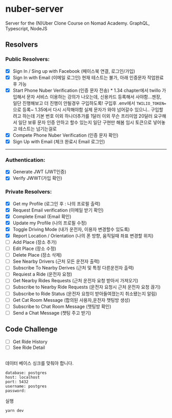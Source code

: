# nuber-server
Server for the (N)Uber Clone Course on Nomad Academy. GraphQL, Typescript, NodeJS

## Resolvers

### Public Resolvers:

- [X] Sign In / Sing up with Facebook (페이스북 연결, 로그인/가입)
- [X] Sign In with Email (이메일 로그인) 현재 테스트는 불가, 아래 인증문자 작업완료 후 가능
- [X] Start Phone Nuber Verification (인증 문자 전송) * 1.34 chapter에서 twillo 가입해서 문자 서비스 이용하는 강의가 나오는데, 신용카드 등록해서 사야함...젠장, 일단 진행해보고 더 진행이 안될경우 구입하도록! 구입후 .env에서 `TWILIO_TOKEN=`으로 등록~ 1.35에서 다시 시작해야함 실제 문자가 와야 넘어갈수 있으니.. 구입할려고 하는데 기본 번호 이외 하나더추가를 1달러 이외 무슨 프리미엄 20달러 요구해서 일단 보류 문자 인증 안하고 할수 있는지 일단 구현만 해봄 임시 토큰으로 넣어놓고 테스트는 넘기는걸로
- [X] Compete Phone Nuber Verification (인증 문자 확인)
- [X] Sign Up with Email (체크 완료시 Email 로그인)

---

### Authentication:

- [X] Generate JWT (JWT인증)
- [X] Verify JWWT(가입 확인)

### Private Resolvers:

- [X] Get my Profile (로그인 후 : 나의 프로필 출력)
- [X] Request Email verification (이메일 받기 확인)
- [X] Complete Email (Email 확인)
- [X] Update my Profile (나의 프로필 수정)
- [X] Toggle Driving Mode (내가 운전자, 이용자 변경할수 있도록)
- [X] Report Location / Orientation (나의 폰 방향, 움직일때 좌표 변경할 위치)
- [ ] Add Place (장소 추가)
- [ ] Edit Place (장소 수정)
- [ ] Delete Place (장소 삭제)
- [ ] See Nearby Drivers (근처 모든 운전자 출력)
- [ ] Subscribe To Nearby Derives (근처 및 특정 다른운전자 출력)
- [ ] Requiest a Ride (운전자 요청)
- [ ] Get Nearby Rides Requests (근처 운전자 요청 받아서 가져오기)
- [ ] Subscribe to Nearby Ride Requests (운전자 요청시 근처 운전자 요청 끊기)
- [ ] Subscribe to Ride Status (운전자 요청이 받아들여졌는지 취소됐는지 알림)
- [ ] Get Cat Room Message (합의된 사용자,운전자 챗팅방 생성)
- [ ] Subscribe to Chat Room Message (챗팅방 확인)
- [ ] Send a Chat Message (챗팅 주고 받기)

## Code Challenge

- [ ] Get Ride History
- [ ] See Ride Detail

##

데이터 베이스 싱크를 맞춰야 합니다.

```
database: postgres
host: localhost
port: 5432
username: postgres
password: 
```

실행

`yarn dev`